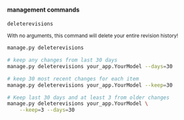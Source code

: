 #### management commands

`deleterevisions`

<small>

With no arguments, this command will delete your entire revision history!

</small>

```sh
manage.py deleterevisions

# keep any changes from last 30 days
manage.py deleterevisions your_app.YourModel --days=30

# keep 30 most recent changes for each item
manage.py deleterevisions your_app.YourModel --keep=30

# Keep last 30 days and at least 3 from older changes
manage.py deleterevisions your_app.YourModel \
    --keep=3 --days=30
```

<aside class="notes">
</aside>

